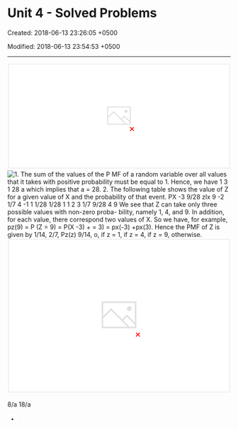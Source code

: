 # Unit 4 - Solved Problems

Created: 2018-06-13 23:26:05 +0500

Modified: 2018-06-13 23:54:53 +0500

---

![PMF of a function of a random variable. Consider a random variable X such that Px@) --- where a > 0 is a real parameter. 1. Find a. 2. What is the PMF of the random variable Z o, force {-3, -2, -1, 1, 2, 3}, otherwise, ](media/Intro---Syllabus_Unit-4---Solved-Problems-image1.png)
![1. The sum of the values of the P MF of a random variable over all values that it takes with positive probability must be equal to 1. Hence, we have 1 3 1 28 a which implies that a = 28. 2. The following table shows the value of Z for a given value of X and the probability of that event. PX -3 9/28 zlx 9 -2 1/7 4 -1 1 1/28 1/28 1 1 2 3 1/7 9/28 4 9 We see that Z can take only three possible values with non-zero proba- bility, namely 1, 4, and 9. In addition, for each value, there correspond two values of X. So we have, for example, pz(9) = P (Z = 9) = P(X -3) + = 3) = px(-3) +px(3). Hence the PMF of Z is given by 1/14, 2/7, Pz(z) 9/14, o, if z = 1, if z = 4, if z = 9, otherwise. ](media/Intro---Syllabus_Unit-4---Solved-Problems-image2.png)
![](media/Intro---Syllabus_Unit-4---Solved-Problems-image3.png)

8/a 18/a

![](media/Intro---Syllabus_Unit-4---Solved-Problems-image5.png)
